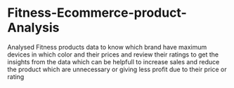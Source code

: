 # Fitness-Ecommerce-product-Analysis
Analysed Fitness products data to know which brand have maximum devices in which color and their prices and review their ratings to get the insights from the data which can be helpfull to increase sales and reduce the product which are unnecessary or giving less profit due to their price or rating 
